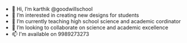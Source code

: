 - 👋 Hi, I’m karthik @goodwillschool
- 👀 I’m interested in creating new designs for students
- 🌱 I’m currently teaching high school science and academic cordinator
- 💞️ I’m looking to collaborate on science and academic excellence
- 📫 I'm available on 9989273273

<!---
goodwillschool/goodwillschool is a ✨ special ✨ repository because its `README.md` (this file) appears on your GitHub profile.
You can click the Preview link to take a look at your changes.
--->
